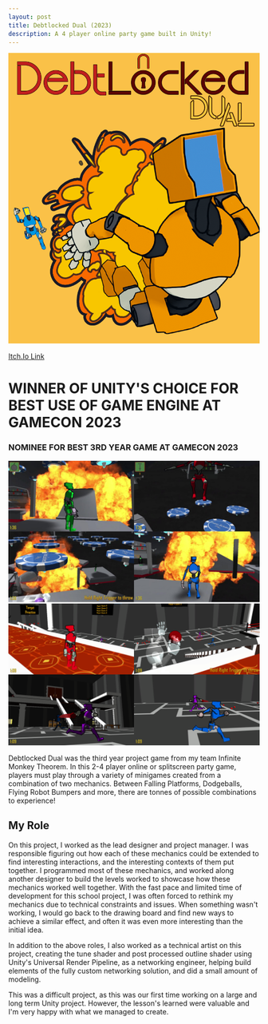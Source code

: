 ```yaml
---
layout: post
title: Debtlocked Dual (2023)
description: A 4 player online party game built in Unity!
---
```

![Key Art](dbdual.png "Debtlocked Dual")

[Itch.Io Link](https://kanomisu.itch.io/debtlocked-dual)

WINNER OF UNITY'S CHOICE FOR BEST USE OF GAME ENGINE AT GAMECON 2023
============

### NOMINEE FOR BEST 3RD YEAR GAME AT GAMECON 2023 ###

![Promo Image](key1.jpg "Fight your Friends!")
![Promo Image](key2.png "Conquer the Chaos!")

Debtlocked Dual was the third year project game from my team Infinite Monkey Theorem. In this 2-4 player online or splitscreen party game, players must play through a variety of minigames created from a combination of two mechanics. Between Falling Platforms, Dodgeballs, Flying Robot Bumpers and more, there are tonnes of possible combinations to experience!

My Role
------------

On this project, I worked as the lead designer and project manager. I was responsible figuring out how each of these mechanics could be extended to find interesting interactions, and the interesting contexts of them put together. I programmed most of these mechanics, and worked along another designer to build the levels worked to showcase how these mechanics worked well together. With the fast pace and limited time of development for this school project, I was often forced to rethink my mechanics due to technical constraints and issues. When something wasn't working, I would go back to the drawing board and find new ways to achieve a similar effect, and often it was even more interesting than the initial idea.

In addition to the above roles, I also worked as a technical artist on this project, creating the tune shader and post processed outline shader using Unity's Universal Render Pipeline, as a networking engineer, helping build elements of the fully custom networking solution, and did a small amount of modeling.

This was a difficult project, as this was our first time working on a large and long term Unity project. However, the lesson's learned were valuable and I'm very happy with what we managed to create.